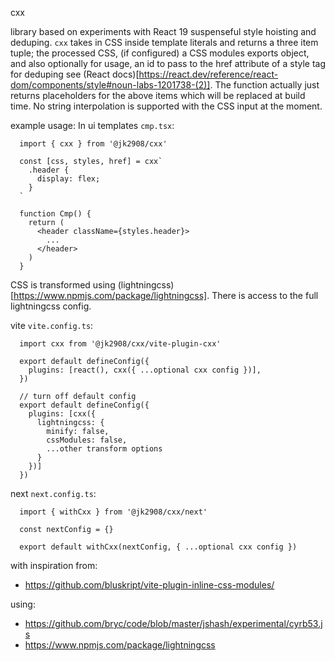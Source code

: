 cxx

library based on experiments with React 19 suspenseful style hoisting and deduping. `cxx` takes in CSS inside template literals and returns a three item tuple; the processed CSS, (if configured) a CSS modules exports object, and also optionally for usage, an id to pass to the href attribute of a style tag for deduping see (React docs)[https://react.dev/reference/react-dom/components/style#noun-labs-1201738-(2)]. The function actually just returns placeholders for the above items which will be replaced at build time. No string interpolation is supported with the CSS input at the moment.

example usage:
In ui templates `cmp.tsx`:
```
  import { cxx } from '@jk2908/cxx'

  const [css, styles, href] = cxx`
    .header {
      display: flex;
    }
  ` 

  function Cmp() {
    return (
      <header className={styles.header}>
        ...
      </header>
    )
  }
```

CSS is transformed using (lightningcss)[https://www.npmjs.com/package/lightningcss]. There is access to the full lightningcss config. 

vite `vite.config.ts`:
```
  import cxx from '@jk2908/cxx/vite-plugin-cxx'

  export default defineConfig({
    plugins: [react(), cxx({ ...optional cxx config })],
  })

  // turn off default config
  export default defineConfig({
    plugins: [cxx({
      lightningcss: {
        minify: false,
        cssModules: false,
        ...other transform options
      }
    })]
  })
```

next `next.config.ts`:
```
  import { withCxx } from '@jk2908/cxx/next'

  const nextConfig = {}

  export default withCxx(nextConfig, { ...optional cxx config })
```

with inspiration from:
- https://github.com/bluskript/vite-plugin-inline-css-modules/

using:
- https://github.com/bryc/code/blob/master/jshash/experimental/cyrb53.js
- https://www.npmjs.com/package/lightningcss